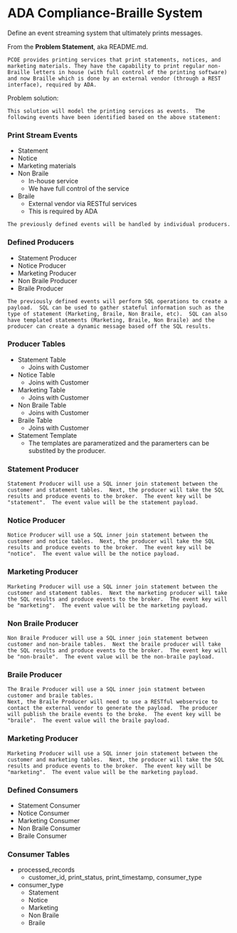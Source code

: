 # ADA Compliance-Braille System
Define an event streaming system that ultimately prints messages.

From the **Problem Statement**, aka README.md.
```
PCOE provides printing services that print statements, notices, and marketing materials. They have the capability to print regular non-Braille letters in house (with full control of the printing software) and now Braille which is done by an external vendor (through a REST interface), required by ADA.
```

Problem solution:
```
This solution will model the printing services as events.  The following events have been identified based on the above statement:
```
### Print Stream Events
+ Statement
+ Notice
+ Marketing materials
+ Non Braile
  + In-house service
  + We have full control of the service
+ Braile
  + External vendor via RESTful services
  + This is required by ADA

```
The previously defined events will be handled by individual producers.
```
### Defined Producers
+ Statement Producer
+ Notice Producer
+ Marketing Producer
+ Non Braile Producer
+ Braile Producer

```
The previously defined events will perform SQL operations to create a payload.  SQL can be used to gather stateful information such as the type of statement (Marketing, Braile, Non Braile, etc).  SQL can also have templated statements (Marketing, Braile, Non Braile) and the producer can create a dynamic message based off the SQL results.
```
### Producer Tables
+ Statement Table
  + Joins with Customer
+ Notice Table
  + Joins with Customer
+ Marketing Table
  + Joins with Customer
+ Non Braile Table
  + Joins with Customer
+ Braile Table
  + Joins with Customer
+ Statement Template
  + The templates are parameratized and the paramerters can be substited by the producer.
### Statement Producer
```
Statement Producer will use a SQL inner join statement between the customer and statement tables.  Next, the producer will take the SQL results and produce events to the broker.  The event key will be "statement".  The event value will be the statement payload.
```

### Notice Producer
```
Notice Producer will use a SQL inner join statement between the customer and notice tables.  Next, the producer will take the SQL results and produce events to the broker.  The event key will be "notice".  The event value will be the notice payload.
```

### Marketing Producer
```
Marketing Producer will use a SQL inner join statement between the customer and statement tables.  Next the marketing producer will take the SQL results and produce events to the broker.  The event key will be "marketing".  The event value will be the marketing payload.
```

### Non Braile Producer
```
Non Braile Producer will use a SQL inner join statement between customer and non-braile tables.  Next the braile producer will take the SQL results and produce events to the broker.  The event key will be "non-braile".  The event value will be the non-braile payload.
```

### Braile Producer
```
The Braile Producer will use a SQL inner join statment between customer and braile tables.
Next, the Braile Producer will need to use a RESTful webservice to contact the external vendor to generate the payload.  The producer will publish the braile events to the broke.  The event key will be "braile".  The event value will the braile payload.
```

### Marketing Producer
```
Marketing Producer will use a SQL inner join statement between the customer and marketing tables.  Next, the producer will take the SQL results and produce events to the broker.  The event key will be "marketing".  The event value will be the marketing payload.
```

### Defined Consumers
+ Statement Consumer
+ Notice Consumer
+ Marketing Consumer
+ Non Braile Consumer
+ Braile Consumer

### Consumer Tables
+ processed_records
  + customer_id, print_status, print_timestamp, consumer_type
+ consumer_type
  + Statement
  + Notice
  + Marketing
  + Non Braile
  + Braile


